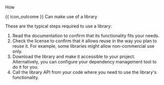 <span id="title">How</span>

<span id="prereqs"></span>

<span id="outcomes">{{ icon_outcome }} Can make use of a library</span>

<div id="body">

These are the typical steps required to use a library:

1. Read the documentation to confirm that its functionality fits your needs.
2. Check the license to confirm that it allows reuse in the way you plan to reuse it. For example, some libraries might allow non-commercial use only.
3. Download the library and make it accessible to your project. Alternatively, you can configure your <tooltip content="e.g. _Gradle_ (for Java) and _Pipenv_ (for Python)">dependency management tool</tooltip> to do it for you.
4. Call the library API from your code where you need to use the library's functionality.

</div>

<div id="extras">
</div>
